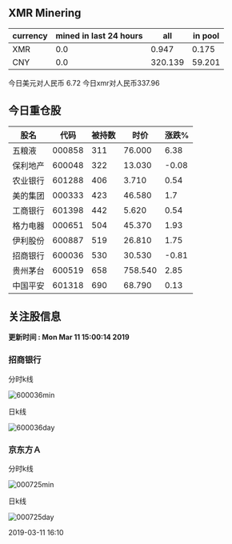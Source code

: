 ## XMR Minering

|currency|mined in last 24 hours|all|in pool|
|---|---|---|---|
|XMR|0.0|0.947|0.175|
|CNY|0.0|320.139|59.201|

今日美元对人民币 6.72	今日xmr对人民币337.96


## 今日重仓股 

|股名|代码|被持数|时价|涨跌%|
|---|---|---|---|---|
|五粮液|000858|311|76.000|6.38|
|保利地产|600048|322|13.030|-0.08|
|农业银行|601288|406|3.710|0.54|
|美的集团|000333|423|46.580|1.7|
|工商银行|601398|442|5.620|0.54|
|格力电器|000651|504|45.370|1.93|
|伊利股份|600887|519|26.810|1.75|
|招商银行|600036|530|30.530|-0.81|
|贵州茅台|600519|658|758.540|2.85|
|中国平安|601318|690|68.790|0.13|

## 关注股信息
**更新时间 : Mon Mar 11 15:00:14 2019**
### 招商银行 
分时k线

![600036min](http://image.sinajs.cn/newchart/min/n/sh600036.gif)

日k线

![600036day](http://image.sinajs.cn/newchart/daily/n/sh600036.gif)

### 京东方Ａ 
分时k线

![000725min](http://image.sinajs.cn/newchart/min/n/sz000725.gif)

日k线

![000725day](http://image.sinajs.cn/newchart/daily/n/sz000725.gif)

2019-03-11 16:10